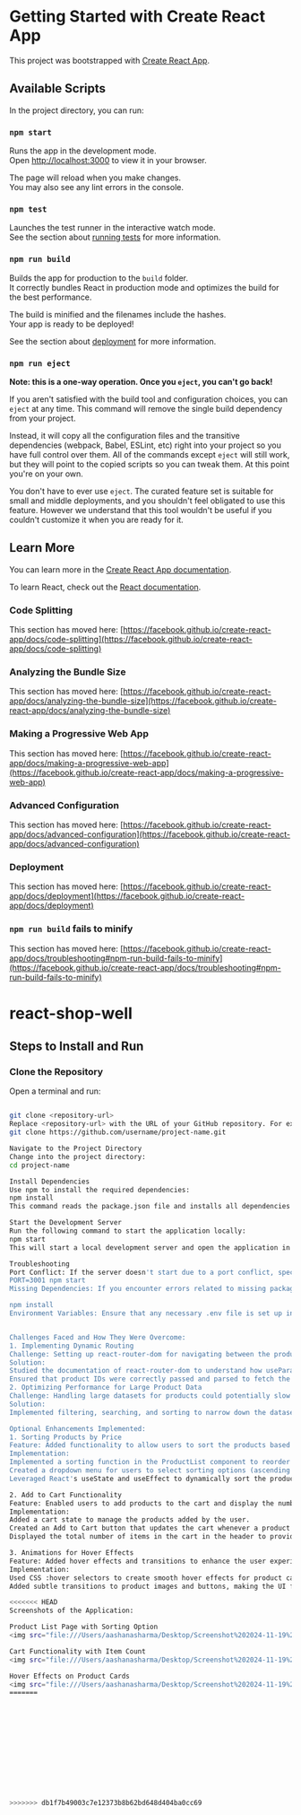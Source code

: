 # Getting Started with Create React App

This project was bootstrapped with [Create React App](https://github.com/facebook/create-react-app).

## Available Scripts

In the project directory, you can run:

### `npm start`

Runs the app in the development mode.\
Open [http://localhost:3000](http://localhost:3000) to view it in your browser.

The page will reload when you make changes.\
You may also see any lint errors in the console.

### `npm test`

Launches the test runner in the interactive watch mode.\
See the section about [running tests](https://facebook.github.io/create-react-app/docs/running-tests) for more information.

### `npm run build`

Builds the app for production to the `build` folder.\
It correctly bundles React in production mode and optimizes the build for the best performance.

The build is minified and the filenames include the hashes.\
Your app is ready to be deployed!

See the section about [deployment](https://facebook.github.io/create-react-app/docs/deployment) for more information.

### `npm run eject`

**Note: this is a one-way operation. Once you `eject`, you can't go back!**

If you aren't satisfied with the build tool and configuration choices, you can `eject` at any time. This command will remove the single build dependency from your project.

Instead, it will copy all the configuration files and the transitive dependencies (webpack, Babel, ESLint, etc) right into your project so you have full control over them. All of the commands except `eject` will still work, but they will point to the copied scripts so you can tweak them. At this point you're on your own.

You don't have to ever use `eject`. The curated feature set is suitable for small and middle deployments, and you shouldn't feel obligated to use this feature. However we understand that this tool wouldn't be useful if you couldn't customize it when you are ready for it.

## Learn More

You can learn more in the [Create React App documentation](https://facebook.github.io/create-react-app/docs/getting-started).

To learn React, check out the [React documentation](https://reactjs.org/).

### Code Splitting

This section has moved here: [https://facebook.github.io/create-react-app/docs/code-splitting](https://facebook.github.io/create-react-app/docs/code-splitting)

### Analyzing the Bundle Size

This section has moved here: [https://facebook.github.io/create-react-app/docs/analyzing-the-bundle-size](https://facebook.github.io/create-react-app/docs/analyzing-the-bundle-size)

### Making a Progressive Web App

This section has moved here: [https://facebook.github.io/create-react-app/docs/making-a-progressive-web-app](https://facebook.github.io/create-react-app/docs/making-a-progressive-web-app)

### Advanced Configuration

This section has moved here: [https://facebook.github.io/create-react-app/docs/advanced-configuration](https://facebook.github.io/create-react-app/docs/advanced-configuration)

### Deployment

This section has moved here: [https://facebook.github.io/create-react-app/docs/deployment](https://facebook.github.io/create-react-app/docs/deployment)

### `npm run build` fails to minify

This section has moved here: [https://facebook.github.io/create-react-app/docs/troubleshooting#npm-run-build-fails-to-minify](https://facebook.github.io/create-react-app/docs/troubleshooting#npm-run-build-fails-to-minify)

# react-shop-well


## Steps to Install and Run

###  Clone the Repository

Open a terminal and run:

```bash

git clone <repository-url>
Replace <repository-url> with the URL of your GitHub repository. For example:
git clone https://github.com/username/project-name.git

Navigate to the Project Directory
Change into the project directory:
cd project-name

Install Dependencies
Use npm to install the required dependencies:
npm install
This command reads the package.json file and installs all dependencies into the node_modules directory.

Start the Development Server
Run the following command to start the application locally:
npm start
This will start a local development server and open the application in your default web browser at: http://localhost:3000

Troubleshooting
Port Conflict: If the server doesn't start due to a port conflict, specify an alternate port like this:
PORT=3001 npm start
Missing Dependencies: If you encounter errors related to missing packages, rerun:

npm install
Environment Variables: Ensure that any necessary .env file is set up in the root of the project with the required variables.


Challenges Faced and How They Were Overcome:
1. Implementing Dynamic Routing
Challenge: Setting up react-router-dom for navigating between the product listing and product details pages was initially confusing, especially handling dynamic routes like /product/:id.
Solution:
Studied the documentation of react-router-dom to understand how useParams and <Routes> work.
Ensured that product IDs were correctly passed and parsed to fetch the appropriate product details.
2. Optimizing Performance for Large Product Data
Challenge: Handling large datasets for products could potentially slow down the application.
Solution:
Implemented filtering, searching, and sorting to narrow down the dataset dynamically.

Optional Enhancements Implemented:
1. Sorting Products by Price
Feature: Added functionality to allow users to sort the products based on their price in ascending or descending order.
Implementation:
Implemented a sorting function in the ProductList component to reorder products when the user selects a sorting option.
Created a dropdown menu for users to select sorting options (ascending or descending price).
Leveraged React's useState and useEffect to dynamically sort the products whenever the user changes the sorting criteria.

2. Add to Cart Functionality
Feature: Enabled users to add products to the cart and display the number of items in the cart.
Implementation:
Added a cart state to manage the products added by the user.
Created an Add to Cart button that updates the cart whenever a product is added.
Displayed the total number of items in the cart in the header to provide immediate feedback to the user.

3. Animations for Hover Effects
Feature: Added hover effects and transitions to enhance the user experience.
Implementation:
Used CSS :hover selectors to create smooth hover effects for product cards and buttons.
Added subtle transitions to product images and buttons, making the UI feel more interactive and responsive.

<<<<<<< HEAD
Screenshots of the Application:

Product List Page with Sorting Option
<img src="file:///Users/aashanasharma/Desktop/Screenshot%202024-11-19%20at%2020.29.29.png" alt="Screenshot" width="600" height="400" />

Cart Functionality with Item Count
<img src="file:///Users/aashanasharma/Desktop/Screenshot%202024-11-19%20at%2020.30.07.png" alt="Screenshot" width="600" height="400" />

Hover Effects on Product Cards
<img src="file:///Users/aashanasharma/Desktop/Screenshot%202024-11-19%20at%2020.30.26.png" alt="Screenshot" width="600" height="400" />
=======













>>>>>>> db1f7b49003c7e12373b8b62bd648d404ba0cc69
